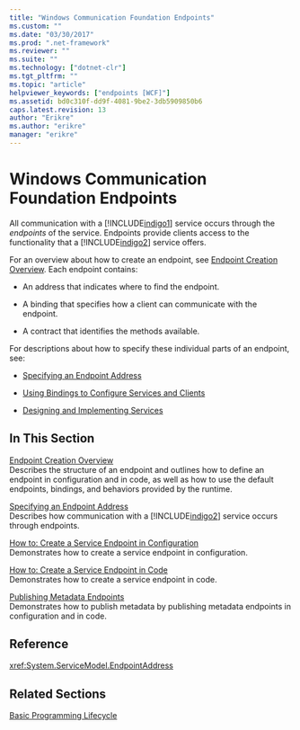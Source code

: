 ```yaml
---
title: "Windows Communication Foundation Endpoints"
ms.custom: ""
ms.date: "03/30/2017"
ms.prod: ".net-framework"
ms.reviewer: ""
ms.suite: ""
ms.technology: ["dotnet-clr"]
ms.tgt_pltfrm: ""
ms.topic: "article"
helpviewer_keywords: ["endpoints [WCF]"]
ms.assetid: bd0c310f-dd9f-4081-9be2-3db5909850b6
caps.latest.revision: 13
author: "Erikre"
ms.author: "erikre"
manager: "erikre"
---
```

# Windows Communication Foundation Endpoints
All communication with a [!INCLUDE[indigo1](../../../includes/indigo1-md.md)] service occurs through the *endpoints* of the service. Endpoints provide clients access to the functionality that a [!INCLUDE[indigo2](../../../includes/indigo2-md.md)] service offers.  
  
 For an overview about how to create an endpoint, see [Endpoint Creation Overview](../../../docs/framework/wcf/endpoint-creation-overview.md). Each endpoint contains:  
  
-   An address that indicates where to find the endpoint.  
  
-   A binding that specifies how a client can communicate with the endpoint.  
  
-   A contract that identifies the methods available.  
  
 For descriptions about how to specify these individual parts of an endpoint, see:  
  
-   [Specifying an Endpoint Address](../../../docs/framework/wcf/specifying-an-endpoint-address.md)  
  
-   [Using Bindings to Configure Services and Clients](../../../docs/framework/wcf/using-bindings-to-configure-services-and-clients.md)  
  
-   [Designing and Implementing Services](../../../docs/framework/wcf/designing-and-implementing-services.md)  
  
## In This Section  
 [Endpoint Creation Overview](../../../docs/framework/wcf/endpoint-creation-overview.md)  
 Describes the structure of an endpoint and outlines how to define an endpoint in configuration and in code, as well as how to use the default endpoints, bindings, and behaviors provided by the runtime.  
  
 [Specifying an Endpoint Address](../../../docs/framework/wcf/specifying-an-endpoint-address.md)  
 Describes how communication with a [!INCLUDE[indigo2](../../../includes/indigo2-md.md)] service occurs through endpoints.  
  
 [How to: Create a Service Endpoint in Configuration](../../../docs/framework/wcf/feature-details/how-to-create-a-service-endpoint-in-configuration.md)  
 Demonstrates how to create a service endpoint in configuration.  
  
 [How to: Create a Service Endpoint in Code](../../../docs/framework/wcf/feature-details/how-to-create-a-service-endpoint-in-code.md)  
 Demonstrates how to create a service endpoint in code.  
  
 [Publishing Metadata Endpoints](../../../docs/framework/wcf/publishing-metadata-endpoints.md)  
 Demonstrates how to publish metadata by publishing metadata endpoints in configuration and in code.  
  
## Reference  
 <xref:System.ServiceModel.EndpointAddress>  
  
## Related Sections  
 [Basic Programming Lifecycle](../../../docs/framework/wcf/basic-programming-lifecycle.md)

